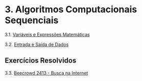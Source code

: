 # 3. Algoritmos Computacionais Sequenciais
   
   3.1. [Variáveis e Expressões Matemáticas](variaveis.md)

   3.2. [Entrada e Saída de Dados](io.md)

## Exercícios Resolvidos

   3.3. [Beecrowd 2413 - Busca na Internet](https://www.beecrowd.com.br/judge/en/problems/view/2413)
